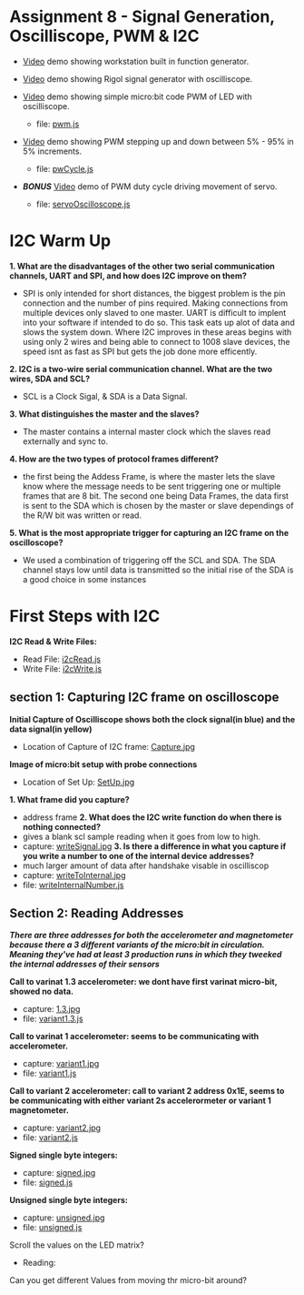 # Assignment 8 - Signal Generation, Oscilliscope, PWM & I2C 
  - [Video](https://imgur.com/gallery/fXNBtUk) demo showing workstation built in function generator.
    
  - [Video](https://imgur.com/gallery/Q0vApBA) demo showing Rigol signal generator with oscilliscope.
   
  - [Video](https://imgur.com/gallery/6ou3KQq) demo showing simple micro:bit code PWM of LED with oscilliscope.
    - file: [pwm.js](pwm.js)
  
  - [Video](https://imgur.com/gallery/3xs44SJ) demo showing PWM stepping up and down between 5% - 95% in 5% increments.
    - file: [pwCycle.js](pwCycle.js)
  
  - ***BONUS*** [Video](http://imgur.com/gallery/RdFtBsm) demo of PWM duty cycle driving movement of servo.
    - file: [servoOscilloscope.js](servoOscilloscope.js)

# I2C Warm Up 
**1. What are the disadvantages of the other two serial communication channels, UART and SPI, and how does I2C improve on them?**
 
 - SPI is only intended for short distances, the biggest problem is the pin connection and the number of pins required. Making connections from multiple devices only slaved to one master.  UART is difficult to implent into your software if intended to do so.  This task eats up alot of data and slows the system down.  Where I2C improves in these areas begins with using only 2 wires and being able to connect to 1008 slave devices, the speed isnt as fast as SPI but gets the job done more efficently.

**2. I2C is a two-wire serial communication channel. What are the two wires, SDA and SCL?**
 
 - SCL is a Clock Sigal, & SDA is a Data Signal.

**3. What distinguishes the master and the slaves?**
 
 - The master contains a internal master clock which the slaves read externally and sync to.

**4. How are the two types of protocol frames different?**

- the first being the Addess Frame, is where the master lets the slave know where the message needs to be sent triggering one or multiple frames that are 8 bit. The second one being Data Frames, the data first is sent to the SDA which is chosen by the master or slave dependings of the R/W bit was written or read.

**5. What is the most appropriate trigger for capturing an I2C frame on the oscilloscope?**
 
 - We used a combination of triggering off the SCL and SDA.
    The SDA channel stays low until data is transmitted so the initial rise of the SDA is a good choice in some instances
# First Steps with I2C

**I2C Read & Write Files:**
- Read File: [i2cRead.js](i2cRead.js)
- Write File: [i2cWrite.js](i2cWrite.js)

## section 1: Capturing I2C frame on oscilloscope

**Initial Capture of Oscilliscope shows both the clock signal(in blue) and the data signal(in yellow)**
- Location of Capture of I2C frame: [Capture.jpg](Capture.jpg) 

**Image of micro:bit setup with probe connections**
- Location of Set Up: [SetUp.jpg](SetUp.jpg)


**1. What frame did you capture?**
- address frame
**2. What does the I2C write function do when there is nothing connected?**
- gives a blank scl sample reading when it goes from low to high.
- capture: [writeSignal.jpg](writeSignal.jpg)
**3. Is there a difference in what you capture if you write a number to one of the internal device addresses?**
- much larger amount of data after handshake visable in oscilliscop
- capture: [writeToInternal.jpg](writeToInternal.jpg)
- file: [writeInternalNumber.js](writeInternalNumber.js)
## Section 2: Reading Addresses
***There are three addresses for both the accelerometer and magnetometer because there a 3 different variants of the micro:bit in circulation. Meaning they've had at least 3 production runs in which they tweeked the internal addresses of their sensors***

**Call to varinat 1.3 accelerometer: we dont have first varinat micro-bit, showed no data.** 
- capture: [1.3.jpg](1.3.jpg)
- file: [variant1.3.js](variant1.3.js)

**Call to varinat 1 accelerometer: seems to be communicating with accelerometer.**
- capture: [variant1.jpg](variant1.jpg)
- file: [variant1.js](variant1.js)

**Call to variant 2 accelerometer: call to variant 2 address 0x1E, seems to be communicating with either variant 2s accelerormeter or variant 1 magnetometer.**
- capture: [variant2.jpg](variant2.jpg)
- file: [variant2.js](variant2.js)

**Signed single byte integers:** 
- capture: [signed.jpg](signed.jpg)
- file: [signed.js](signed.js)

**Unsigned single byte integers:** 
- capture: [unsigned.jpg](unsigned.jpg)
- file: [unsigned.js](unsigned.js)

Scroll the values on the LED matrix?
 - Reading:

Can you get different Values from moving thr micro-bit around?

 
 
 
